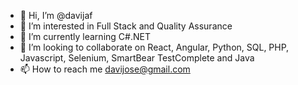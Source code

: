 - 👋 Hi, I’m @davijaf
- 👀 I’m interested in Full Stack and Quality Assurance
- 🌱 I’m currently learning C#.NET
- 💞️ I’m looking to collaborate on React, Angular, Python, SQL, PHP, Javascript, Selenium, SmartBear TestComplete and Java
- 📫 How to reach me davijose@gmail.com

<!---
davijaf/davijaf is a ✨ special ✨ repository because its `README.md` (this file) appears on your GitHub profile.
You can click the Preview link to take a look at your changes.
--->
